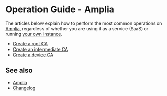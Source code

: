 ﻿# Operation Guide - Amplia

The articles below explain how to perform the most common operations on [Amplia](../index.md), regardless of whether you are using it as a service (SaaS) or
running [your own instance](../on-premises/index.md).

* [Create a root CA](create-root-ca.md)
* [Create an intermediate CA](create-intermediate-ca.md)
* [Create a device CA](create-device-ca.md)

## See also

* [Amplia](../index.md)
* [Changelog](../changelog.md)
